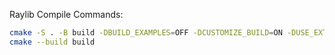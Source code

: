 Raylib Compile Commands:

```sh
cmake -S . -B build -DBUILD_EXAMPLES=OFF -DCUSTOMIZE_BUILD=ON -DUSE_EXTERNAL_GLFW=ON -DBUILD_SHARED_LIBS=OFF
cmake --build build
```
